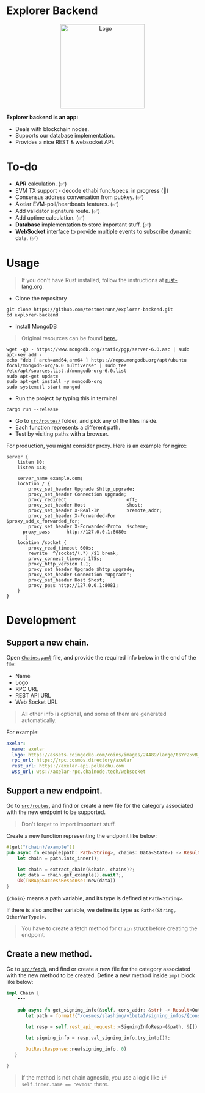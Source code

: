 # Explorer Backend

<p align="center">
  <a href="/"><img src="https://external-content.duckduckgo.com/iu/?u=http%3A%2F%2Fupload.wikimedia.org%2Fwikipedia%2Fcommons%2Fthumb%2Fd%2Fd7%2FDesktop_computer_clipart_-_Yellow_theme.svg%2F640px-Desktop_computer_clipart_-_Yellow_theme.svg.png" alt="Logo" height=220>
  </a>
</p>


**Explorer backend is an app:**
- Deals with blockchain nodes.
- Supports our database implementation.
- Provides a nice REST & websocket API.


# To-do
- **APR** calculation. (✅)
- EVM TX support - decode ethabi func/specs. in progress (🚧)
- Consensus address conversation from pubkey. (✅)
- Axelar EVM-poll/heartbeats features. (✅)
- Add validator signature route. (✅)
- Add uptime calculation. (✅)
- **Database** implementation to store important stuff. (✅)
- **WebSocket** interface to provide multiple events to subscribe dynamic data. (✅)



# Usage
> If you don't have Rust installed, follow the instructions at [rust-lang.org](https://www.rust-lang.org/tools/install).

- Clone the repository 
```
git clone https://github.com/testnetrunn/explorer-backend.git
cd explorer-backend
```

- Install MongoDB
> Original resources can be found [here.](https://www.mongodb.com/docs/manual/tutorial/install-mongodb-on-ubuntu).

```
wget -qO - https://www.mongodb.org/static/pgp/server-6.0.asc | sudo apt-key add -
echo "deb [ arch=amd64,arm64 ] https://repo.mongodb.org/apt/ubuntu focal/mongodb-org/6.0 multiverse" | sudo tee /etc/apt/sources.list.d/mongodb-org-6.0.list
sudo apt-get update
sudo apt-get install -y mongodb-org
sudo systemctl start mongod
```
- Run the project by typing this in terminal
```
cargo run --release
```
- Go to [`src/routes/`](https://github.com/testnetrunn/explorer-backend/tree/main/src/routes) folder, and pick any of the files inside.
- Each function represents a different path.
- Test by visiting paths with a browser.

For production, you might consider proxy. 
Here is an example for nginx:

```
server {
    listen 80;
    listen 443;

    server_name example.com;
    location / {
        proxy_set_header Upgrade $http_upgrade;
        proxy_set_header Connection upgrade;
        proxy_redirect                      off;
        proxy_set_header Host               $host;
        proxy_set_header X-Real-IP          $remote_addr;
        proxy_set_header X-Forwarded-For    $proxy_add_x_forwarded_for;
        proxy_set_header X-Forwarded-Proto  $scheme;
      proxy_pass      http://127.0.0.1:8080;
       }
    location /socket {
        proxy_read_timeout 600s;
        rewrite  ^/socket/(.*) /$1 break;
        proxy_connect_timeout 175s;
        proxy_http_version 1.1;
        proxy_set_header Upgrade $http_upgrade;
        proxy_set_header Connection "Upgrade";
        proxy_set_header Host $host;
        proxy_pass http://127.0.0.1:8081;
    }
}
```

# Development




## Support a new chain.

Open [`Chains.yaml`](https://github.com/testnetrunn/explorer-backend/blob/main/Chains.yml) file, and provide the required info below in the end of the file:
- Name
- Logo
- RPC URL
- REST API URL
- Web Socket URL
> All other info is optional, and some of them are generated automatically.

For example: 
```yaml
axelar:
  name: axelar
  logo: https://assets.coingecko.com/coins/images/24489/large/tsYr25vB_400x400.jpg
  rpc_url: https://rpc.cosmos.directory/axelar
  rest_url: https://axelar-api.polkachu.com
  wss_url: wss://axelar-rpc.chainode.tech/websocket
```




## Support a new endpoint.

Go to [`src/routes`](https://github.com/testnetrunn/explorer-backend/tree/main/src/routes), and find or create a new file for the category associated with the new endpoint to be supported.

> Don't forget to import important stuff.

Create a new function representing the endpoint like below:
```rs
#[get("{chain}/example")]
pub async fn example(path: Path<String>, chains: Data<State>) -> Result<impl Responder, TNRAppError> {
    let chain = path.into_inner();

    let chain = extract_chain(&chain, chains)?;
    let data = chain.get_example().await?;,
    Ok(TNRAppSuccessResponse::new(data))
}
```
 `{chain}` means a path variable, and its type is defined at `Path<String>`.

 If there is also another variable, we define its type as `Path<(String, OtherVarType)>`.
 
 > You have to create a fetch method for `Chain` struct before creating the endpoint.
 
 ## Create a new method.
 
Go to [`src/fetch`](https://github.com/testnetrunn/explorer-backend/tree/main/src/fetch), and find or create a new file for the category associated with the new method to be created.
 Define a new method inside `impl` block like below:
 ```rs
 impl Chain {
     •••
     
     pub async fn get_signing_info(&self, cons_addr: &str) -> Result<OutRestResponse<InternalSlashingSigningInfoItem>, String> {
        let path = format!("/cosmos/slashing/v1beta1/signing_infos/{cons_addr}");

        let resp = self.rest_api_request::<SigningInfoResp>(&path, &[]).await?;

        let signing_info = resp.val_signing_info.try_into()?;

        OutRestResponse::new(signing_info, 0)
    }
 
 }
 ```
 
 > If the method is not chain agnostic, you use a logic like `if self.inner.name == "evmos"` there.
